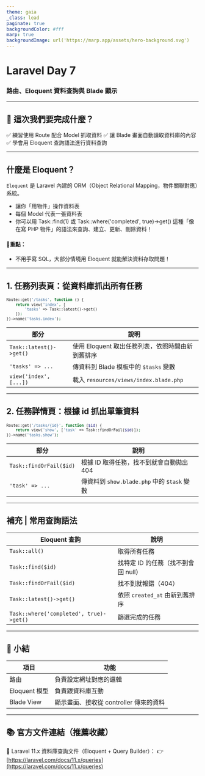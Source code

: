 ```yaml
---
theme: gaia
_class: lead
paginate: true
backgroundColor: #fff
marp: true
backgroundImage: url('https://marp.app/assets/hero-background.svg')
---
```

# Laravel Day 7

### 路由、Eloquent 資料查詢與 Blade 顯示

---

## 🎯 這次我們要完成什麼？

✅ 練習使用 Route 配合 Model 抓取資料 
✅ 讓 Blade 畫面自動讀取資料庫的內容
✅ 學會用 Eloquent 查詢語法進行資料查詢

---

## 什麼是 Eloquent？
`Eloquent` 是 Laravel 內建的 ORM（Object Relational Mapping，物件關聯對應）系統。

- 讓你「用物件」操作資料表
- 每個 Model 代表一張資料表
- 你可以用 Task::find(1) 或 Task::where('completed', true)->get()
這種「像在寫 PHP 物件」的語法來查詢、建立、更新、刪除資料！
#### 🎯重點：
- 不用手寫 SQL，大部分情境用 Eloquent 就能解決資料存取問題！

---


## 1. 任務列表頁：從資料庫抓出所有任務

<small>

```php
Route::get('/tasks', function () { 
    return view('index', [
        'tasks' => Task::latest()->get()
    ]);
})->name('tasks.index');
```


| 部分                      | 說明                                   |
| ----------------------- | ------------------------------------ |
| `Task::latest()->get()` | 使用 Eloquent 取出任務列表，依照時間由新到舊排序        |
| `'tasks' => ...`        | 傳資料到 Blade 模板中的 `$tasks` 變數          |
| `view('index', [...])`  | 載入 `resources/views/index.blade.php` |


</small>


---
##  2. 任務詳情頁：根據 id 抓出單筆資料

<small>

```php
Route::get('/tasks/{id}', function ($id) { 
    return view('show', ['task' => Task::findOrFail($id)]);
})->name('tasks.show');
```

| 部分                      | 說明                                  |
| ----------------------- | ----------------------------------- |
| `Task::findOrFail($id)` | 根據 ID 取得任務，找不到就會自動拋出 404            |
| `'task' => ...`         | 傳資料到 `show.blade.php` 中的 `$task` 變數 |

</small>


---

## 補充 | 常用查詢語法

| Eloquent 查詢                             | 說明                     |
| --------------------------------------- | ---------------------- |
| `Task::all()`                           | 取得所有任務                 |
| `Task::find($id)`                       | 找特定 ID 的任務（找不到會回 null） |
| `Task::findOrFail($id)`                 | 找不到就報錯（404）            |
| `Task::latest()->get()`                 | 依照 `created_at` 由新到舊排序 |
| `Task::where('completed', true)->get()` | 篩選完成的任務                |

---

##  🎯 小結

| 項目          | 功能                        |
| ----------- | ------------------------- |
| 路由          | 負責設定網址對應的邏輯               |
| Eloquent 模型 | 負責跟資料庫互動                  |
| Blade View  | 顯示畫面、接收從 controller 傳來的資料 |

---

## 📚 官方文件連結（推薦收藏）

🔗 Laravel 11.x 資料庫查詢文件（Eloquent + Query Builder）：
👉 [https://laravel.com/docs/11.x/queries](https://laravel.com/docs/11.x/queries)



